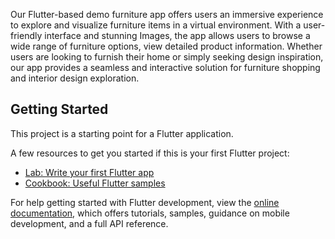 Our Flutter-based demo furniture app offers users an immersive experience to explore and visualize furniture items in a virtual environment. With a user-friendly interface and stunning Images, the app allows users to browse a wide range of furniture options, view detailed product information. Whether users are looking to furnish their home or simply seeking design inspiration, our app provides a seamless and interactive solution for furniture shopping and interior design exploration.

## Getting Started

This project is a starting point for a Flutter application.

A few resources to get you started if this is your first Flutter project:

- [Lab: Write your first Flutter app](https://docs.flutter.dev/get-started/codelab)
- [Cookbook: Useful Flutter samples](https://docs.flutter.dev/cookbook)

For help getting started with Flutter development, view the
[online documentation](https://docs.flutter.dev/), which offers tutorials,
samples, guidance on mobile development, and a full API reference.

